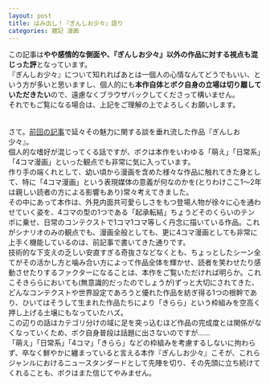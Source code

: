 ```yaml
---
layout: post
title: はみ出し！『ぎんしお少々』語り
categories: 雑記 漫画
---
```


この記事は**やや感情的な側面や、『ぎんしお少々』以外の作品に対する視点も混じった評**となっています。  
『ぎんしお少々』について知れればあとは一個人の心情なんてどうでもいい、という方が多いと思いますし、個人的にも**本作自体とボク自身の立場は切り離していただきたい**ので、遠慮なくブラウザバックしてくださって構いません。  
それでもご覧になる場合は、上記をご理解の上でよろしくお願いします。  
　  
   
   
   
   

さて。[前回の記事][Ref1]で延々その魅力に関する談を垂れ流した作品『ぎんしお少々』。  
個人的な嗜好が混じってくる話ですが、ボクは本作をいわゆる「萌え」「日常系」「4コマ漫画」といった観点でも非常に気に入っています。  
作り手の端くれとして、幼い頃から漫画を含めた様々な作品に触れてきた身として、特に「4コマ漫画」という表現媒体の意義が何なのかを(とりわけここ1〜2年は親しい読者の方による影響もあり)常々考えてきました。  
その中にあって本作は、外見内面共可愛らしさをもつ登場人物が徐々に心を通わせていく姿を、4コマの型の1つである「起承転結」ちょうどそのくらいのテンポに乗せ、日常のコンテクストで1コマ1コマ等しく丹念に描いている作品。これがシナリオのみの観点でも、漫画全般としても、更に4コマ漫画としても非常に上手く機能しているのは、前記事で書いてきた通りです。  
技術的な下支えの乏しい安直すぎる奇抜さなどなくとも、ちょっとしたシーン全てがその活かし方と噛み合い方によって作品全体を輝かせ、読者を笑わせたり感動させたりするファクターになることは、本作をご覧いただければ明らか。これこそきららにおいても(無意識的だったのでしょうが)ずっと大切にされてきた、どんなコンテクストや世界設定であろうと優れた作品を紡ぎ得る1つの根幹であり、ひいてはそうして生まれた作品たちにより「きらら」という枠組みを空高く押し上げる土壌にもなっていたハズ。  
この辺りの話はカテゴリ分けの域に足を突っ込むほど作品の完成度とは関係がなくなっていくため、ボク自身普段は話題に出さないのですが……  
「萌え」「日常系」「4コマ」「きらら」などの枠組みを考慮するしないに拘わらず、卒なく鮮やかに纏まっていると言える本作『ぎんしお少々』こそが、これらジャンルにおけるニュースタンダードとして先陣を切り、その先頭に立ち続けてくれることも、ボクはまた信じてやみません。

[Ref1]: /2021-07-26-comic/
